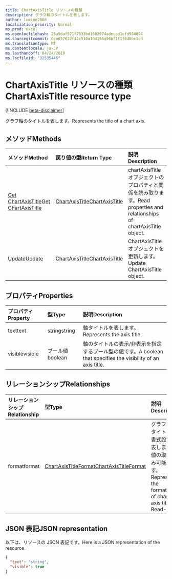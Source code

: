```yaml
---
title: ChartAxisTitle リソースの種類
description: グラフ軸のタイトルを表します。
author: lumine2008
localization_priority: Normal
ms.prod: excel
ms.openlocfilehash: 25a5daf571f7533bd1682974adecad1cfd984894
ms.sourcegitcommit: 0ce657622f42c510a104156a96bf1f1f040bc1cd
ms.translationtype: MT
ms.contentlocale: ja-JP
ms.lasthandoff: 04/24/2019
ms.locfileid: "32535446"
---
```

# <a name="chartaxistitle-resource-type"></a><span data-ttu-id="b3ae2-103">ChartAxisTitle リソースの種類</span><span class="sxs-lookup"><span data-stu-id="b3ae2-103">ChartAxisTitle resource type</span></span>

[!INCLUDE [beta-disclaimer](../../includes/beta-disclaimer.md)]

<span data-ttu-id="b3ae2-104">グラフ軸のタイトルを表します。</span><span class="sxs-lookup"><span data-stu-id="b3ae2-104">Represents the title of a chart axis.</span></span>


## <a name="methods"></a><span data-ttu-id="b3ae2-105">メソッド</span><span class="sxs-lookup"><span data-stu-id="b3ae2-105">Methods</span></span>

| <span data-ttu-id="b3ae2-106">メソッド</span><span class="sxs-lookup"><span data-stu-id="b3ae2-106">Method</span></span>           | <span data-ttu-id="b3ae2-107">戻り値の型</span><span class="sxs-lookup"><span data-stu-id="b3ae2-107">Return Type</span></span>    |<span data-ttu-id="b3ae2-108">説明</span><span class="sxs-lookup"><span data-stu-id="b3ae2-108">Description</span></span>|
|:---------------|:--------|:----------|
|[<span data-ttu-id="b3ae2-109">Get ChartAxisTitle</span><span class="sxs-lookup"><span data-stu-id="b3ae2-109">Get ChartAxisTitle</span></span>](../api/chartaxistitle-get.md) | [<span data-ttu-id="b3ae2-110">ChartAxisTitle</span><span class="sxs-lookup"><span data-stu-id="b3ae2-110">ChartAxisTitle</span></span>](chartaxistitle.md) |<span data-ttu-id="b3ae2-111">chartAxisTitle オブジェクトのプロパティと関係を読み取ります。</span><span class="sxs-lookup"><span data-stu-id="b3ae2-111">Read properties and relationships of chartAxisTitle object.</span></span>|
|[<span data-ttu-id="b3ae2-112">Update</span><span class="sxs-lookup"><span data-stu-id="b3ae2-112">Update</span></span>](../api/chartaxistitle-update.md) | [<span data-ttu-id="b3ae2-113">ChartAxisTitle</span><span class="sxs-lookup"><span data-stu-id="b3ae2-113">ChartAxisTitle</span></span>](chartaxistitle.md)    |<span data-ttu-id="b3ae2-114">ChartAxisTitle オブジェクトを更新します。</span><span class="sxs-lookup"><span data-stu-id="b3ae2-114">Update ChartAxisTitle object.</span></span> |

## <a name="properties"></a><span data-ttu-id="b3ae2-115">プロパティ</span><span class="sxs-lookup"><span data-stu-id="b3ae2-115">Properties</span></span>
| <span data-ttu-id="b3ae2-116">プロパティ</span><span class="sxs-lookup"><span data-stu-id="b3ae2-116">Property</span></span>     | <span data-ttu-id="b3ae2-117">型</span><span class="sxs-lookup"><span data-stu-id="b3ae2-117">Type</span></span>   |<span data-ttu-id="b3ae2-118">説明</span><span class="sxs-lookup"><span data-stu-id="b3ae2-118">Description</span></span>|
|:---------------|:--------|:----------|
|<span data-ttu-id="b3ae2-119">text</span><span class="sxs-lookup"><span data-stu-id="b3ae2-119">text</span></span>|<span data-ttu-id="b3ae2-120">string</span><span class="sxs-lookup"><span data-stu-id="b3ae2-120">string</span></span>|<span data-ttu-id="b3ae2-121">軸タイトルを表します。</span><span class="sxs-lookup"><span data-stu-id="b3ae2-121">Represents the axis title.</span></span>|
|<span data-ttu-id="b3ae2-122">visible</span><span class="sxs-lookup"><span data-stu-id="b3ae2-122">visible</span></span>|<span data-ttu-id="b3ae2-123">ブール値</span><span class="sxs-lookup"><span data-stu-id="b3ae2-123">boolean</span></span>|<span data-ttu-id="b3ae2-124">軸のタイトルの表示/非表示を指定するブール型の値です。</span><span class="sxs-lookup"><span data-stu-id="b3ae2-124">A boolean that specifies the visibility of an axis title.</span></span>|

## <a name="relationships"></a><span data-ttu-id="b3ae2-125">リレーションシップ</span><span class="sxs-lookup"><span data-stu-id="b3ae2-125">Relationships</span></span>
| <span data-ttu-id="b3ae2-126">リレーションシップ</span><span class="sxs-lookup"><span data-stu-id="b3ae2-126">Relationship</span></span> | <span data-ttu-id="b3ae2-127">型</span><span class="sxs-lookup"><span data-stu-id="b3ae2-127">Type</span></span>   |<span data-ttu-id="b3ae2-128">説明</span><span class="sxs-lookup"><span data-stu-id="b3ae2-128">Description</span></span>|
|:---------------|:--------|:----------|
|<span data-ttu-id="b3ae2-129">format</span><span class="sxs-lookup"><span data-stu-id="b3ae2-129">format</span></span>|[<span data-ttu-id="b3ae2-130">ChartAxisTitleFormat</span><span class="sxs-lookup"><span data-stu-id="b3ae2-130">ChartAxisTitleFormat</span></span>](chartaxistitleformat.md)|<span data-ttu-id="b3ae2-p101">グラフ軸のタイトルの書式設定を表します。値の取得のみ可能です。</span><span class="sxs-lookup"><span data-stu-id="b3ae2-p101">Represents the formatting of chart axis title. Read-only.</span></span>|

## <a name="json-representation"></a><span data-ttu-id="b3ae2-133">JSON 表記</span><span class="sxs-lookup"><span data-stu-id="b3ae2-133">JSON representation</span></span>

<span data-ttu-id="b3ae2-134">以下は、リソースの JSON 表記です。</span><span class="sxs-lookup"><span data-stu-id="b3ae2-134">Here is a JSON representation of the resource.</span></span>

<!-- {
  "blockType": "resource",
  "optionalProperties": [

  ],
  "@odata.type": "microsoft.graph.chartAxisTitle"
}-->

```json
{
  "text": "string",
  "visible": true
}

```

<!-- uuid: 8fcb5dbc-d5aa-4681-8e31-b001d5168d79
2015-10-25 14:57:30 UTC -->
<!--
{
  "type": "#page.annotation",
  "description": "ChartAxisTitle resource",
  "keywords": "",
  "section": "documentation",
  "tocPath": "",
  "suppressions": [
    "Error: /api-reference/beta/resources/chartaxistitle.md:\r\n      Exception processing links.\r\n    System.ArgumentException: Link Definition was null. Link text: !INCLUDE [beta-disclaimer](../../includes/beta-disclaimer.md)\r\n      at ApiDoctor.Validation.DocFile.get_LinkDestinations()\r\n      at ApiDoctor.Validation.DocSet.ValidateLinks(Boolean includeWarnings, String[] relativePathForFiles, IssueLogger issues, Boolean requireFilenameCaseMatch, Boolean printOrphanedFiles)"
  ]
}
-->
